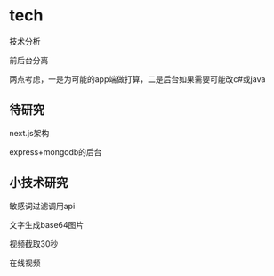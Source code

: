 # tech
技术分析



前后台分离

两点考虑，一是为可能的app端做打算，二是后台如果需要可能改c#或java









## 待研究

next.js架构

express+mongodb的后台



## 小技术研究

敏感词过滤调用api

文字生成base64图片



视频截取30秒

在线视频